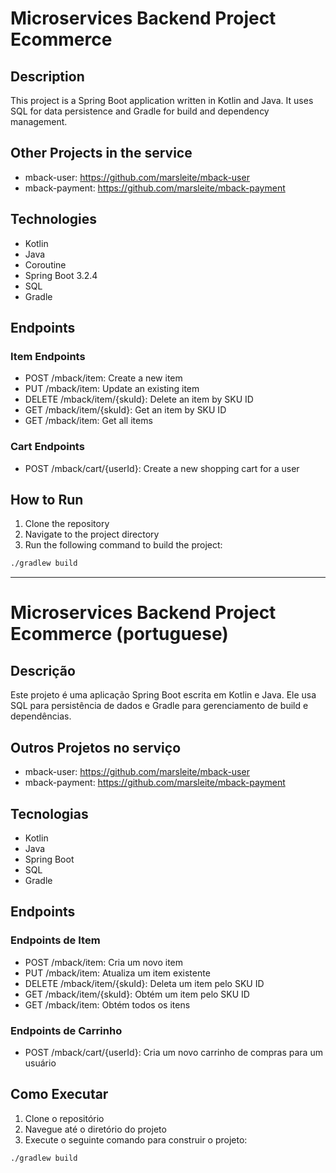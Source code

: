 # Microservices Backend Project Ecommerce

## Description

This project is a Spring Boot application written in Kotlin and Java. It uses SQL for data persistence and Gradle for build and dependency management.

## Other Projects in the service
- mback-user: https://github.com/marsleite/mback-user
- mback-payment: https://github.com/marsleite/mback-payment

## Technologies

- Kotlin
- Java
- Coroutine
- Spring Boot 3.2.4
- SQL
- Gradle

## Endpoints

### Item Endpoints

- POST /mback/item: Create a new item
- PUT /mback/item: Update an existing item
- DELETE /mback/item/{skuId}: Delete an item by SKU ID
- GET /mback/item/{skuId}: Get an item by SKU ID
- GET /mback/item: Get all items

### Cart Endpoints

- POST /mback/cart/{userId}: Create a new shopping cart for a user

## How to Run

1. Clone the repository
2. Navigate to the project directory
3. Run the following command to build the project:

```bash
./gradlew build
```

----------------

# Microservices Backend Project Ecommerce (portuguese)

## Descrição

Este projeto é uma aplicação Spring Boot escrita em Kotlin e Java. Ele usa SQL para persistência de dados e Gradle para gerenciamento de build e dependências.

## Outros Projetos no serviço
- mback-user: https://github.com/marsleite/mback-user
- mback-payment: https://github.com/marsleite/mback-payment

## Tecnologias

- Kotlin
- Java
- Spring Boot
- SQL
- Gradle

## Endpoints

### Endpoints de Item

- POST /mback/item: Cria um novo item
- PUT /mback/item: Atualiza um item existente
- DELETE /mback/item/{skuId}: Deleta um item pelo SKU ID
- GET /mback/item/{skuId}: Obtém um item pelo SKU ID
- GET /mback/item: Obtém todos os itens

### Endpoints de Carrinho

- POST /mback/cart/{userId}: Cria um novo carrinho de compras para um usuário

## Como Executar

1. Clone o repositório
2. Navegue até o diretório do projeto
3. Execute o seguinte comando para construir o projeto:

```bash
./gradlew build
```